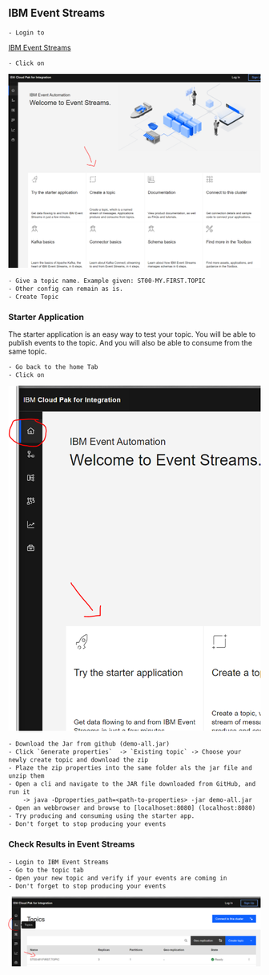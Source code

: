 ## IBM Event Streams
	- Login to 
[IBM Event Streams](https://es-demo-ibm-es-ui-tools.apps.itz-c8kjj5.infra01-lb.fra02.techzone.ibm.com)

	- Click on 
![Create a topic](images/createATopic.png)

	- Give a topic name. Example given: ST00-MY.FIRST.TOPIC
	- Other config can remain as is.
	- Create Topic


### Starter Application
The starter application is an easy way to test your topic. You will be able to publish events to the topic. And you will also be able to consume from the same topic.

	- Go back to the home Tab
	- Click on 
![Try the starter application](../../doc/1-create-first-topic/images/StarterApp.png)

	- Download the Jar from github (demo-all.jar)
	- Click `Generate properties`  -> `Existing topic` -> Choose your newly create topic and download the zip
	- Plaze the zip properties into the same folder als the jar file and unzip them
	- Open a cli and navigate to the JAR file downloaded from GitHub, and run it
		-> java -Dproperties_path=<path-to-properties> -jar demo-all.jar
	- Open an webbrowser and browse to [localhoset:8080] (localhost:8080)
	- Try producing and consuming using the starter app.
	- Don't forget to stop producing your events
	
### Check Results in Event Streams
	- Login to IBM Event Streams
	- Go to the topic tab 
	- Open your new topic and verify if your events are coming in
	- Don't forget to stop producing your events
![Verify Topic](../../doc/1-create-first-topic/images/verifyTopic.png)